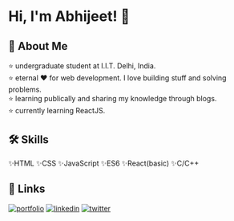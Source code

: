 
# Hi, I'm Abhijeet! 👋


## 🚀 About Me
⭐ undergraduate student at I.I.T. Delhi, India.  
⭐ eternal ❤️ for web development. I love building stuff and solving problems.  
⭐ learning publically and sharing my knowledge through blogs.  
⭐ currently learning ReactJS.


## 🛠 Skills
✨HTML ✨CSS ✨JavaScript ✨ES6
✨React(basic) ✨C/C++


## 🔗 Links
[![portfolio](https://img.shields.io/badge/my_portfolio-000?style=for-the-badge&logo=ko-fi&logoColor=white)]()
[![linkedin](https://img.shields.io/badge/linkedin-0A66C2?style=for-the-badge&logo=linkedin&logoColor=white)](https://www.linkedin.com/in/abhijeet-gautam-a413b1211/)
[![twitter](https://img.shields.io/badge/twitter-1DA1F2?style=for-the-badge&logo=twitter&logoColor=white)](https://twitter.com/abhijeet_gautam)

